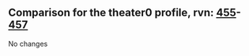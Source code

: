 ## Comparison for the theater0 profile, rvn: [455](https://github.com/PRO100KatYT/FortniteProfileRevisions/tree/main/profiles/theater0/455%20theater0.json)-[457](https://github.com/PRO100KatYT/FortniteProfileRevisions/tree/main/profiles/theater0/457%20theater0.json)

No changes

